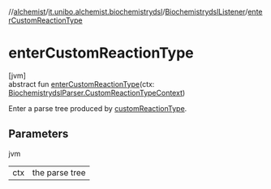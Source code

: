 //[alchemist](../../../index.md)/[it.unibo.alchemist.biochemistrydsl](../index.md)/[BiochemistrydslListener](index.md)/[enterCustomReactionType](enter-custom-reaction-type.md)

# enterCustomReactionType

[jvm]\
abstract fun [enterCustomReactionType](enter-custom-reaction-type.md)(ctx: [BiochemistrydslParser.CustomReactionTypeContext](../-biochemistrydsl-parser/-custom-reaction-type-context/index.md))

Enter a parse tree produced by [customReactionType](../-biochemistrydsl-parser/custom-reaction-type.md).

## Parameters

jvm

| | |
|---|---|
| ctx | the parse tree |
